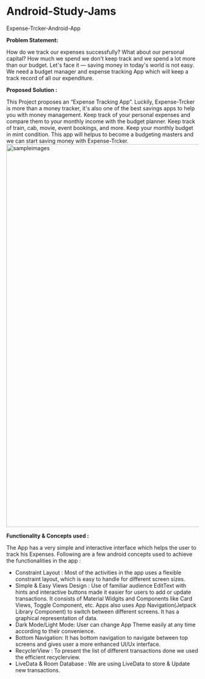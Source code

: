 # Android-Study-Jams
Expense-Trcker-Android-App

<b> Problem Statement: </b>

How do we track our expenses successfully? What about our personal capital? How much we spend we don't keep track and we spend a lot more than our budget. Let's face it — saving money in today's world is not easy. We need a budget manager and expense tracking App which will keep a track record of all our expenditure.

<b> Proposed Solution : </b>

This Project proposes an “Expense Tracking App”. Luckily, Expense-Trcker is more than a money tracker, it's also one of the best savings apps to help you with money management. Keep track of your personal expenses and compare them to your monthly income with the budget planner. Keep track of train, cab, movie, event bookings, and more. Keep your monthly budget in mint condition. This app will helpus to become a budgeting masters and we can start saving money with Expense-Trcker.
<img width="1000" alt="sampleimages" src="https://firebasestorage.googleapis.com/v0/b/login-ea5e2.appspot.com/o/Buckoid%20App%20Screenshot.png?alt=media&token=ddeadcf3-af0b-4440-98a3-a54a742ca268">


<b> Functionality & Concepts used : </b>

The App has a very simple and interactive interface which helps the user to track his Expenses. Following are a few android concepts used to achieve the functionalities in the app :
- Constraint Layout : Most of the activities in the app uses a flexible constraint layout, which is easy to handle for different screen sizes.
- Simple & Easy Views Design : Use of familiar audience EditText with hints and interactive buttons made it easier for users to add or update transactions. It consists of Material Widgits and Components like Card Views, Toggle Component, etc. Apps also uses App Navigation(Jetpack Library Component) to switch between different screens. It has a graphical representation of data.
- Dark Mode/Light Mode: User can change App Theme easily at any time according to their convenience.
- Bottom Navigation: It has bottom navigation to navigate between top screens and gives user a more enhanced UI/Ux interface.
- RecyclerView : To present the list of different transactions done we used the efficient recyclerview.
- LiveData & Room Database : We are using LiveData to store & Update new transactions.

